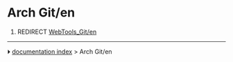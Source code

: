 # Arch Git/en
1.  REDIRECT [WebTools_Git/en](WebTools_Git/en.md)



---
⏵ [documentation index](../README.md) > Arch Git/en
